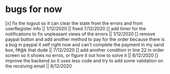 # bugs for now

[x] fix the logout so it can clear the state from the errors and from userRegister info || 1/12/2020 || fixed 7/12/2020
[] add timer for the notifications to fix unpleasant views of the errors || 1/12/2020
[] remove paypal button and add another method to pay for the order because there is a bug in paypal it self right now and can't complete the payment in my sand box, f#@k that dude || 7/12/2020
[] add another condition in line 22 in order screen so it shows no erros, or figure it out how to solve it || 8/12/2020
[] improve the backend so it uses less code and try to add some validation on the receiving email || 8/12/2020